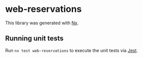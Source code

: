 # web-reservations

This library was generated with [Nx](https://nx.dev).

## Running unit tests

Run `nx test web-reservations` to execute the unit tests via [Jest](https://jestjs.io).
